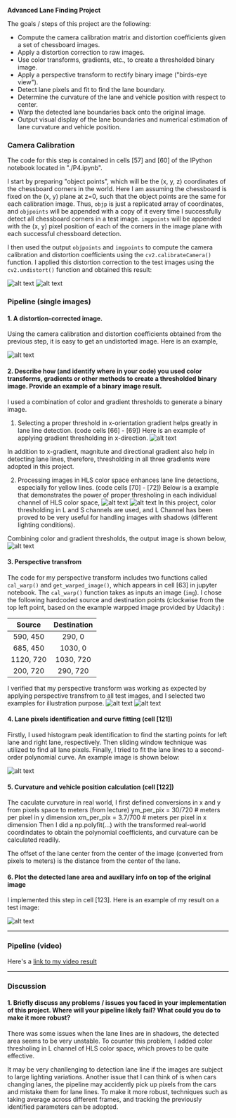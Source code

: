 

**Advanced Lane Finding Project**

The goals / steps of this project are the following:

* Compute the camera calibration matrix and distortion coefficients given a set of chessboard images.
* Apply a distortion correction to raw images.
* Use color transforms, gradients, etc., to create a thresholded binary image.
* Apply a perspective transform to rectify binary image ("birds-eye view").
* Detect lane pixels and fit to find the lane boundary.
* Determine the curvature of the lane and vehicle position with respect to center.
* Warp the detected lane boundaries back onto the original image.
* Output visual display of the lane boundaries and numerical estimation of lane curvature and vehicle position.

[//]: # (Image References)

[image1]: ./output_images/camera_calibration_test1.png "Undistorted1"
[image2]: ./output_images/camera_calibration_test2.png "Undistorted2"
[image3]: ./output_images/camera_calibration_test3.png "Undistorted3"
[image4]: ./output_images/gradientx_thresh.png "gradientx"
[image5]: ./output_images/color_space_thresh1.png "colorth1"
[image6]: ./output_images/color_space_thresh2.png "colorth2"
[image7]: ./output_images/combine_thresh.png "combineth"
[image8]: ./output_images/perspective_test1.png "pers1"
[image9]: ./output_images/perspective_test2.png "pers2"
[image10]: ./output_images/fit_poly.png "fitpoly"
[image11]: ./output_images/exampe_image.png "example"
[video1]: ./project_video_output.mp4 "Video"


### Camera Calibration

The code for this step is contained in cells [57] and [60] of the IPython notebook located in "./P4.ipynb".

I start by preparing "object points", which will be the (x, y, z) coordinates of the chessboard corners in the world. Here I am assuming the chessboard is fixed on the (x, y) plane at z=0, such that the object points are the same for each calibration image.  Thus, `objp` is just a replicated array of coordinates, and `objpoints` will be appended with a copy of it every time I successfully detect all chessboard corners in a test image.  `imgpoints` will be appended with the (x, y) pixel position of each of the corners in the image plane with each successful chessboard detection.  

I then used the output `objpoints` and `imgpoints` to compute the camera calibration and distortion coefficients using the `cv2.calibrateCamera()` function.  I applied this distortion correction to the test images using the `cv2.undistort()` function and obtained this result: 

![alt text][image1]
![alt text][image2]

### Pipeline (single images)

#### 1. A distortion-corrected image.
Using the camera calibration and distortion coefficients obtained from the previous step, it is easy to get an undistorted image. Here is an example,

![alt text][image3]

#### 2. Describe how (and identify where in your code) you used color transforms, gradients or other methods to create a thresholded binary image.  Provide an example of a binary image result.

I used a combination of color and gradient thresholds to generate a binary image. 
1) Selecting a proper threshold in x-orientation gradient helps greatly in lane line detection. (code cells [66] - [69])
Here is an example of applying gradient thresholding in x-direction. 
![alt text][image4]

In addition to x-gradient, magnitute and directional gradient also help in detecting lane lines, therefore, thresholding in all three gradients were adopted in this project. 

2) Processing images in HLS color space enhances lane line detections, especially for yellow lines. (code cells [70] - [72])
Below is a example that demonstrates the power of proper thresholing in each individual channel of HLS color space,
![alt text][image5]
![alt text][image6]
In this project, color thresholding in L and S channels are used, and L Channel has been proved to be very useful for handling images with shadows (different lighting conditions).

Combining color and gradient thresholds, the output image is shown below,
![alt text][image7]
#### 3. Perspective transfrom

The code for my perspective transform includes two functions called `cal_warp()` and `get_warped_image()`, which appears in cell [63] in jupyter notebook.  The `cal_warp()` function takes as inputs an image (`img`). I chose the following hardcoded source and destination points (clockwise from the top left point, based on the example warpped image provided by Udacity) :

| Source        | Destination   | 
|:-------------:|:-------------:| 
| 590, 450      | 290, 0        | 
| 685, 450      | 1030, 0       |
| 1120, 720     | 1030, 720     |
| 200, 720      | 290, 720      |

I verified that my perspective transform was working as expected by applying perspective transfrom to all test images, 
and I selected two examples for illustration purpose.
![alt text][image8]
![alt text][image9]
#### 4. Lane pixels identification and curve fitting (cell [121])
Firstly, I used histogram peak identification to find the starting points for left lane and right lane, respectively. Then sliding window technique was utilized to find all lane pixels. Finally, I tried to fit the lane lines to a second-order polynomial curve.
An example image is shown below:

![alt text][image10]

#### 5. Curvature and vehicle position calculation (cell [122])
The caculate curvature in real world, I first defined conversions in x and y from pixels space to meters (from lecture)
ym_per_pix = 30/720 # meters per pixel in y dimension
xm_per_pix = 3.7/700 # meters per pixel in x dimension
Then I did a np.polyfit(...) with the transformed real-world coordindates to obtain the polynomial coefficients, and curvature can be calculated readily. 

The offset of the lane center from the center of the image (converted from pixels to meters) is the distance from the center of the lane. 

#### 6. Plot the detected lane area and auxillary info on top of the original image

I implemented this step in cell [123]. Here is an example of my result on a test image:

![alt text][image11]

---

### Pipeline (video)

Here's a [link to my video result](./project_video_output.mp4)

---

### Discussion

#### 1. Briefly discuss any problems / issues you faced in your implementation of this project.  Where will your pipeline likely fail?  What could you do to make it more robust?

There was some issues when the lane lines are in shadows, the detected area seems to be very unstable. 
To counter this problem, I added color thresholing in L channel of HLS color space, which proves to be quite effective. 

It may be very chanllenging to detection lane line if the images are subject to large lighting variations. Another issue that I can think of is when cars changing lanes, the pipeline may accidently pick up pixels from the cars and mistake them for lane lines.  To make it more robust, techniques such as taking average across different frames, and tracking the previously identified parameters can be adopted.  
